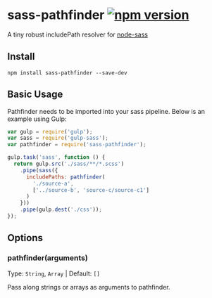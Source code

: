 # sass-pathfinder [![npm version](https://badge.fury.io/js/sass-pathfinder.svg)](https://badge.fury.io/js/sass-pathfinder)
A tiny robust includePath resolver for [node-sass](https://github.com/sass/node-sass)


## Install
```
npm install sass-pathfinder --save-dev
```

## Basic Usage
Pathfinder needs to be imported into your sass pipeline. Below is an example using Gulp:

```javascript
var gulp = require('gulp');
var sass = require('gulp-sass');
var pathfinder = require('sass-pathfinder');

gulp.task('sass', function () {
  return gulp.src('./sass/**/*.scss')
    .pipe(sass({
      includePaths: pathfinder(
        './source-a',
        ['../source-b', 'source-c/source-c1']
      )
    }))
    .pipe(gulp.dest('./css'));
});
```

## Options
### pathfinder(arguments)
Type: `String`, `Array` | Default: `[]`

Pass along strings or arrays as arguments to pathfinder.
